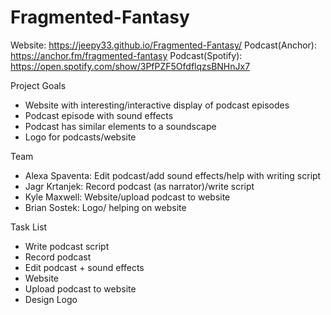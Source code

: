 # Fragmented-Fantasy
Website: https://jeepy33.github.io/Fragmented-Fantasy/
Podcast(Anchor): https://anchor.fm/fragmented-fantasy
Podcast(Spotify): https://open.spotify.com/show/3PfPZF5OfdflqzsBNHnJx7

Project Goals
- Website with interesting/interactive display of podcast episodes
- Podcast episode with sound effects
- Podcast has similar elements to a soundscape
- Logo for podcasts/website 

Team 
- Alexa Spaventa: Edit podcast/add sound effects/help with writing script
- Jagr Krtanjek: Record podcast (as narrator)/write script
- Kyle Maxwell: Website/upload podcast to website 
- Brian Sostek: Logo/ helping on website  

Task List
- Write podcast script 
- Record podcast 
- Edit podcast + sound effects 
- Website
- Upload podcast to website
- Design Logo 

